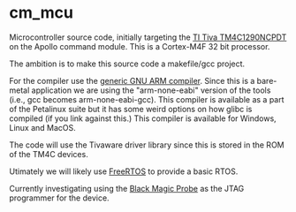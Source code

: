 # cm_mcu
Microcontroller source code, initially targeting the [TI Tiva TM4C1290NCPDT](https://www.ti.com/product/TM4C1290NCPDT) on the Apollo command module. This is a Cortex-M4F 32 bit processor.


The ambition is to make this source code a makefile/gcc project.

For the compiler use the [generic GNU ARM compiler](https://developer.arm.com/open-source/gnu-toolchain/gnu-rm). Since this is a bare-metal application we are using the "arm-none-eabi" version of the tools (i.e., gcc becomes arm-none-eabi-gcc). This compiler is available as a part of the Petalinux suite but it has some weird options on how glibc is compiled (if you link against this.) This compiler is available for Windows, Linux and MacOS. 

The code will use the Tivaware driver library since this is stored in the ROM of the TM4C devices.

Utimately we will likely use [FreeRTOS](https://www.freertos.org/RTOS-Cortex-M3-M4.html) to provide a basic RTOS.

Currently investigating using the [Black Magic Probe](https://github.com/blacksphere/blackmagic/wiki) as the JTAG programmer for the device.
